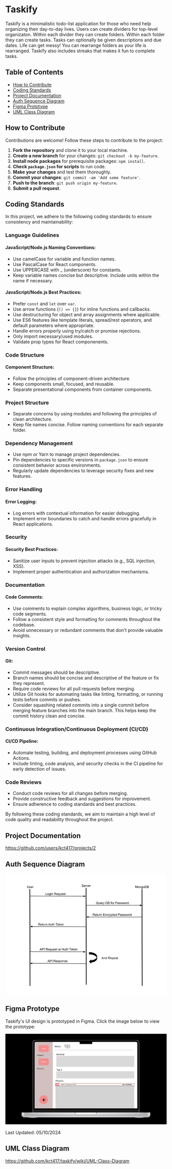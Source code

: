 # Taskify

Taskify is a minimalistic todo-list application for those who need help organizing their day-to-day lives. Users can create dividers for top-level organizaton. Within each divider they can create folders. Within each folder they can create tasks. Tasks can optionally be given descriptions and due dates. Life can get messy! You can rearrange folders as your life is rearranged. Taskify also includes streaks that makes it fun to complete tasks.

## Table of Contents

-   [How to Contribute](#how-to-contribute)
-   [Coding Standards](#coding-standards)
-   [Project Documentation](#project-documentation)
-   [Auth Sequence Diagram](#auth-sequence-diagram)
-   [Figma Prototype](#figma-prototype)
-   [UML Class Diagram](#uml-class-diagram)

## How to Contribute

Contributions are welcome! Follow these steps to contribute to the project:

1. **Fork the repository** and clone it to your local machine.
2. **Create a new branch** for your changes: `git checkout -b my-feature`.
3. **Install node packages** for prerequisite packages: `npm install`.
4. **Check `package.json` for scripts** to run code.
5. **Make your changes** and test them thoroughly.
6. **Commit your changes**: `git commit -am 'Add some feature'`.
7. **Push to the branch**: `git push origin my-feature`.
8. **Submit a pull request**.

## Coding Standards

In this project, we adhere to the following coding standards to ensure consistency and maintainability:

### Language Guidelines

#### JavaScript/Node.js Naming Conventions:

-   Use camelCase for variable and function names.
-   Use PascalCase for React components.
-   Use UPPERCASE with \_ (underscore) for constants.
-   Keep variable names concise but descriptive. Include units within the name if necessary.

#### JavaScript/Node.js Best Practices:

-   Prefer `const` and `let` over `var`.
-   Use arrow functions (`() => {}`) for inline functions and callbacks.
-   Use destructuring for object and array assignments where applicable.
-   Use ES6 features like template literals, spread/rest operators, and default parameters where appropriate.
-   Handle errors properly using try/catch or promise rejections.
-   Only import necessary/used modules.
-   Validate prop types for React componenents.

### Code Structure

#### Component Structure:

-   Follow the principles of component-driven architecture.
-   Keep components small, focused, and reusable.
-   Separate presentational components from container components.

### Project Structure

-   Separate concerns by using modules and following the principles of clean architecture.
-   Keep file names concise. Follow naming conventions for each separate folder.

### Dependency Management

-   Use npm or Yarn to manage project dependencies.
-   Pin dependencies to specific versions in `package.json` to ensure consistent behavior across environments.
-   Regularly update dependencies to leverage security fixes and new features.

### Error Handling

#### Error Logging:

-   Log errors with contextual information for easier debugging.
-   Implement error boundaries to catch and handle errors gracefully in React applications.

### Security

#### Security Best Practices:

-   Sanitize user inputs to prevent injection attacks (e.g., SQL injection, XSS).
-   Implement proper authentication and authorization mechanisms.

### Documentation

#### Code Comments:

-   Use comments to explain complex algorithms, business logic, or tricky code segments.
-   Follow a consistent style and formatting for comments throughout the codebase.
-   Avoid unnecessary or redundant comments that don't provide valuable insights.

### Version Control

#### Git:

-   Commit messages should be descriptive.
-   Branch names should be concise and descriptive of the feature or fix they represent.
-   Require code reviews for all pull requests before merging.
-   Utilize Git hooks for automating tasks like linting, formatting, or running tests before commits or pushes.
-   Consider squashing related commits into a single commit before merging feature branches into the main branch. This helps keep the commit history clean and concise.

### Continuous Integration/Continuous Deployment (CI/CD)

#### CI/CD Pipeline:

-   Automate testing, building, and deployment processes using GitHub Actions.
-   Include linting, code analysis, and security checks in the CI pipeline for early detection of issues.

### Code Reviews

-   Conduct code reviews for all changes before merging.
-   Provide constructive feedback and suggestions for improvement.
-   Ensure adherence to coding standards and best practices.

By following these coding standards, we aim to maintain a high level of code quality and readability throughout the project.

## Project Documentation

https://github.com/users/kct417/projects/2

## Auth Sequence Diagram

![Auth Sequence Diagram](images/auth-sequence-diagram.jpg)

## Figma Prototype

Taskify's UI design is prototyped in Figma. Click the image below to view the prototype:

[![Figma Prototype](images/figma-prototype.png)](https://www.figma.com/design/7g5YAjZ3vnykjcdwRZiJTC/ToDo-List-UI?node-id=0%3A1&t=oC4kI5KMClifi8dm-1)

Last Updated: 05/10/2024

## UML Class Diagram

https://github.com/kct417/taskify/wiki/UML-Class-Diagram
